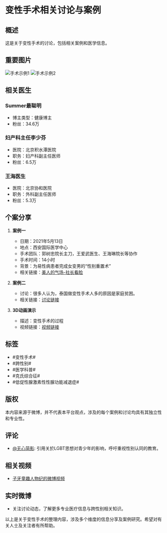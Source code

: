 # 变性手术相关讨论与案例

## 概述
这是关于变性手术的讨论，包括相关案例和医学信息。

## 重要图片
![手术示例1](https://wx2.sinaimg.cn/orj480/72053c12ly1hwv5z2px70j20u00u00v3.jpg)
![手术示例2](https://wx1.sinaimg.cn/orj360/d3ceb626gy1hj9nbdrvkbj20sg0zdwj9.jpg)

## 相关医生
### Summer最聪明
- 博主类型：健康博主
- 粉丝：34.6万

### 妇产科主任李少芬
- 医院：北京积水潭医院
- 职务：妇产科副主任医师
- 粉丝：6.5万

### 王海医生
- 医院：北京协和医院
- 职务：外科副主任医师
- 粉丝：5.3万

## 个案分享
1. **案例一**
   - 日期：2021年5月13日
   - 地点：西安国际医学中心
   - 手术团队：郭树忠院长主刀，王爱武医生、王海琳院长等协作
   - 手术时间：14小时
   - 背景：为易性病患者完成女变男的“性别重置术”
   - 相关链接：[美人的气场-社长看脸](https://m.weibo.cn/search?containerid=231522type%3D1%26t%3D10%26q%3D%23%E7%BE%8E%E4%BA%BA%E7%9A%84%E6%B0%94%E5%9C%BA-%E7%A4%BE%E9%95%BF%E7%9C%8B%E8%84%B8%23&extparam=%23%E7%BE%8E%E4%BA%BA%E7%9A%84%E6%B0%94%E5%9C%BA-%E7%A4%BE%E9%95%BF%E7%9C%8B%E8%84%B8%23&luicode=10000011&lfid=231522type%3D1%26t%3D10%26q%3D%23%E5%8F%98%E6%80%A7%E6%89%8B%E6%9C%AF%23&featurecode=20000180.Sau+T)

2. **案例二**
   - 讨论：很多人认为，泰国做变性手术人多的原因是家庭贫困。
   - 相关链接：[讨论链接](https://m.weibo.cn/search?containerid=231522type%3D1%26t%3D10%26q%3D%23%E5%8F%98%E6%80%A7%E6%89%8B%E6%9C%AF%23&isnewpage=1&luicode=10000011&lfid=231522type%3D1%26t%3D10%26q%3D%23%E5%8F%98%E6%80%A7%E6%89%8B%E6%9C%AF%23&featurecode=20000180.Sau+T)

3. **3D动画演示**
   - 描述：变性手术的过程
   - 视频链接：[视频链接](https://video.weibo.com/show?fid=1034:4962109071753254)

## 标签
- #变性手术#
- #跨性别#
- #医学科普#
- #克氏综合征#
- #低促性腺激素性性腺功能减退症#

## 版权
本内容来源于微博，并不代表本平台观点，涉及的每个案例和讨论均具有其独立性和专业性。

## 评论
- [@无心简影](https://m.weibo.cn/u/5564927603?luicode=10000011&lfid=231522type%3D1%26t%3D10%26q%3D%23%E5%8F%98%E6%80%A7%E6%89%8B%E6%9C%AF%23&featurecode=20000180.Sau+T): 引用关於LGBT思想对青少年的影响，呼吁重视性别认同的教育。

## 相关视频
- [子牙童趣人物纪的微博视频](https://video.weibo.com/show?fid=1034:4998100658356246)

## 实时微博
- 关注讨论动态，了解更多专业医疗信息与跨性别相关知识。

以上是关于变性手术的整理内容，涉及多个维度的信息分享及案例研究。希望对有关人士及关注者有所帮助。
<!-- tcd_original_link https://m.weibo.cn/search?containerid=231522type%3D1%26t%3D10%26q%3D%23%E5%8F%98%E6%80%A7%E6%89%8B%E6%9C%AF%23&isnewpage=1&luicode=10000011&lfid=1005051610341495&featurecode=20000180.Sau+T -->
